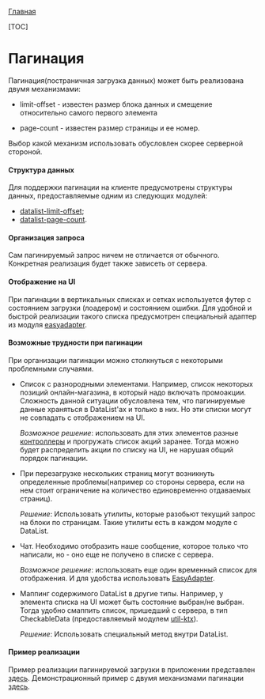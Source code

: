 [Главная](../main.md)

[TOC]

# Пагинация

Пагинация(постраничная загрузка данных) может быть реализована двумя механизмами:
- limit-offset - известен размер блока данных и смещение относительно самого
первого элемента

- page-count - известен размер страницы и ее номер.

Выбор какой механизм использовать обусловлен скорее серверной стороной.

#### Структура данных
Для поддержки пагинации на клиенте предусмотрены структуры данных,
предоставляемые одним из следующих модулей:
- [datalist-limit-offset](../../datalist/lib-datalist-limit-offset/);
- [datalist-page-count](../../datalist/lib-datalist-page-count/).


#### Организация запроса

Сам пагинируемый запрос ничем не отличается от обычного. Конкретная реализация
будет также зависеть от сервера.

#### Отображение на UI

При пагинации в вертикальных списках и сетках используется футер с состоянием загрузки
(лоадером) и состоянием ошибки. Для удобной и быстрой реализации такого
списка предусмотрен специальный адаптер из модуля [easyadapter][easy].

#### Возможные трудности при пагинации

При организации пагинации можно столкнуться с некоторыми проблемными случаями.

- Список с разнородными элементами. Например, список некоторых позиций онлайн-магазина,
в который надо включать промоакции. Сложность данной ситуации обусловлена тем,
что пагинируемые данные храняться в DataList'ах и только в них.
Но эти списки могут не совпадать с отображением на UI.

  *Возможное решение*: использовать для этих
элементов разные [контроллеры][control] и прогружать список акций заранее. Тогда можно будет
распределить акции по списку на UI, не нарушая общий порядок пагинации.

- При перезагрузке нескольких страниц могут возникнуть определенные
  проблемы(например со стороны сервера, если на нем стоит ограничение на количество
  единовременно отдаваемых страниц).

   *Решение*: Использовать утилиты, которые
  разобьют текущий запрос на блоки по страницам. Такие утилиты есть в каждом
  модуле с DataList.

- Чат. Необходимо отобразить наше сообщение, которое только что написали,
но - оно еще не получено в списке с сервера.

  *Возможное решение*: использовать еще один временный список для отображения.
  И для удобства использовать [EasyAdapter][easy].

- Маппинг содержимого DataList в другие типы.
  Например, у элемента списка на UI может быть состояние выбран/не выбран.
  Тогда удобно смаппить список, пришедший с сервера, в тип CheckableData
  (предоставляемый модулем [util-ktx][ktx]).

  *Решение*: Использовать специальный метод внутри DataList.

#### Пример реализации

Пример реализации пагинируемой загрузки в приложении представлен [здесь](../../deprecated/network/sample/docs/pagin_sample.md).
Демонстрационный пример с двумя механизмами пагинации [здесь](../../easyadapter/sample/).

[control]: ../../easyadapter/lib-easyadapter/
[cache]: ../../docs/interactor/cache.md
[easy]: ../../easyadapter/lib-easyadapter/
[ktx]: ../../util-ktx/lib-util-ktx/